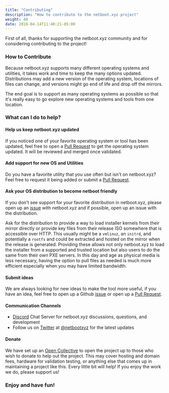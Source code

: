 ```yaml
---
title: "Contributing"
description: "How to contribute to the netboot.xyz project"
weight: 40
date: 2018-04-14T11:40:21-05:00
---
```


First of all, thanks for supporting the netboot.xyz community and for considering contributing to the
project!

### How to Contribute

Because netboot.xyz supports many different operating systems and utilities, it
takes work and time to keep the many options updated.  Distributions may add a
new version of the operating system, locations of files can change, and versions
might go end of life and drop off the mirrors.

The end goal is to support as many operating systems as possible so that it's
really easy to go explore new operating systems and tools from one location.

### What can I do to help?

#### Help us keep netboot.xyz updated

If you noticed one of your favorite operating system or tool has been updated,
feel free to open a [Pull Request] to get the operating system updated.  It
will be reviewed and merged once validated.

#### Add support for new OS and Utilities

Do you have a favorite utility that you use often but isn't on netboot.xyz?
Feel free to request it being added or submit a [Pull Request].

#### Ask your OS distribution to become netboot friendly

If you don't see support for your favorite distribution in netboot.xyz, please
open up an [issue] with netboot.xyz and if possible, open up an issue with the
distribution.

Ask for the distribution to provide a way to load installer kernels from
their mirror directly or provide key files from their release ISO somewhere that
is accessible over HTTP.  This usually might be a `vmlinuz`, an `initrd`, and
potentially a `rootfs` and could be extracted and hosted on the mirror when the
release is generated.  Providing these allows not only netboot.xyz to load the
installer from a supported and trusted location but also users to do the same
from their own PXE servers.  In this day and age as physical media is less
necessary, having the option to pull files as needed is much more efficient
especially when you may have limited bandwidth.

#### Submit ideas

We are always looking for new ideas to make the tool more useful, if you have an
idea, feel free to open up a Github [issue] or open up a [Pull Request].

#### Communication Channels

* [Discord](https://discord.gg/An6PA2a) Chat Server for netboot.xyz discussions, questions, and development
* Follow us on [Twitter](https://twitter.com/netbootxyz) at [@netbootxyz](https://twitter.com/netbootxyz)
  for the latest updates

#### Donate

We have set up an [Open Collective](https://opencollective.com/netbootxyz) to open the project up to those who wish to donate to help out the project. This may cover hosting and domain fees, hardware for validation testing, or anything else that comes up in maintaining a project like this. Every little bit will help! If you enjoy the work we do, please support us!

### Enjoy and have fun!

[issue]: https://github.com/netbootxyz/netboot.xyz/issues/new
[Pull Request]: https://github.com/netbootxyz/netboot.xyz/pulls
